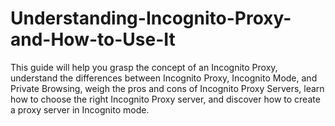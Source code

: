 # Understanding-Incognito-Proxy-and-How-to-Use-It
This guide will help you grasp the concept of an Incognito Proxy, understand the differences between Incognito Proxy, Incognito Mode, and Private Browsing, weigh the pros and cons of Incognito Proxy Servers, learn how to choose the right Incognito Proxy server, and discover how to create a proxy server in Incognito mode.
